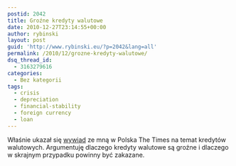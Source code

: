 ```yaml
---
postid: 2042
title: Groźne kredyty walutowe
date: 2010-12-27T23:14:55+00:00
author: rybinski
layout: post
guid: 'http://www.rybinski.eu/?p=2042&lang=all'
permalink: /2010/12/grozne-kredyty-walutowe/
dsq_thread_id:
  - 3163279616
categories:
  - Bez kategorii
tags:
  - crisis
  - depreciation
  - financial-stability
  - foreign currency
  - loan
---
```

Właśnie ukazał się [wywiad](http://www.polskatimes.pl/pieniadze/350312,prof-krzysztof-rybinski-kredyty-walutowe-moga-byc-grozne,id,t.html) ze mną w Polska The Times na temat kredytów walutowych. Argumentuję dlaczego kredyty walutowe są groźne i dlaczego w skrajnym przypadku powinny być zakazane.

